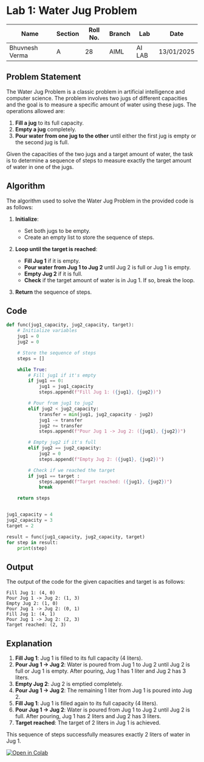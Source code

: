 # Lab 1: Water Jug Problem

| **Name**       | **Section** | **Roll No.** | **Branch** | **Lab** | **Date**   |
| -------------- | ----------- | ------------ | ---------- | ------- | ---------- |
| Bhuvnesh Verma | A           | 28           | AIML       | AI LAB  | 13/01/2025 |

## Problem Statement

The Water Jug Problem is a classic problem in artificial intelligence and computer science. The problem involves two jugs of different capacities and the goal is to measure a specific amount of water using these jugs. The operations allowed are:

1. **Fill a jug** to its full capacity.
2. **Empty a jug** completely.
3. **Pour water from one jug to the other** until either the first jug is empty or the second jug is full.

Given the capacities of the two jugs and a target amount of water, the task is to determine a sequence of steps to measure exactly the target amount of water in one of the jugs.

## Algorithm

The algorithm used to solve the Water Jug Problem in the provided code is as follows:

1. **Initialize**:

   - Set both jugs to be empty.
   - Create an empty list to store the sequence of steps.

2. **Loop until the target is reached**:

   - **Fill Jug 1** if it is empty.
   - **Pour water from Jug 1 to Jug 2** until Jug 2 is full or Jug 1 is empty.
   - **Empty Jug 2** if it is full.
   - **Check** if the target amount of water is in Jug 1. If so, break the loop.

3. **Return** the sequence of steps.

## Code

```python
def func(jug1_capacity, jug2_capacity, target):
    # Initialize variables
    jug1 = 0
    jug2 = 0

    # Store the sequence of steps
    steps = []

    while True:
        # Fill jug1 if it's empty
        if jug1 == 0:
            jug1 = jug1_capacity
            steps.append(f"Fill Jug 1: ({jug1}, {jug2})")

        # Pour from jug1 to jug2
        elif jug2 < jug2_capacity:
            transfer = min(jug1, jug2_capacity - jug2)
            jug1 -= transfer
            jug2 += transfer
            steps.append(f"Pour Jug 1 -> Jug 2: ({jug1}, {jug2})")

        # Empty jug2 if it's full
        elif jug2 == jug2_capacity:
            jug2 = 0
            steps.append(f"Empty Jug 2: ({jug1}, {jug2})")

        # Check if we reached the target
        if jug1 == target :
            steps.append(f"Target reached: ({jug1}, {jug2})")
            break

    return steps


jug1_capacity = 4
jug2_capacity = 3
target = 2

result = func(jug1_capacity, jug2_capacity, target)
for step in result:
    print(step)
```

## Output

The output of the code for the given capacities and target is as follows:

```
Fill Jug 1: (4, 0)
Pour Jug 1 -> Jug 2: (1, 3)
Empty Jug 2: (1, 0)
Pour Jug 1 -> Jug 2: (0, 1)
Fill Jug 1: (4, 1)
Pour Jug 1 -> Jug 2: (2, 3)
Target reached: (2, 3)
```

## Explanation

1. **Fill Jug 1**: Jug 1 is filled to its full capacity (4 liters).
2. **Pour Jug 1 -> Jug 2**: Water is poured from Jug 1 to Jug 2 until Jug 2 is full or Jug 1 is empty. After pouring, Jug 1 has 1 liter and Jug 2 has 3 liters.
3. **Empty Jug 2**: Jug 2 is emptied completely.
4. **Pour Jug 1 -> Jug 2**: The remaining 1 liter from Jug 1 is poured into Jug 2.
5. **Fill Jug 1**: Jug 1 is filled again to its full capacity (4 liters).
6. **Pour Jug 1 -> Jug 2**: Water is poured from Jug 1 to Jug 2 until Jug 2 is full. After pouring, Jug 1 has 2 liters and Jug 2 has 3 liters.
7. **Target reached**: The target of 2 liters in Jug 1 is achieved.

This sequence of steps successfully measures exactly 2 liters of water in Jug 1.

[![Open in Colab](https://img.shields.io/badge/Open%20in%20Colab-%23000000?style=for-the-badge&logo=googlecolab)](https://colab.research.google.com/github/MasterBhuvnesh/AI-Lab/blob/main/labs/LAB_1.ipynb)
